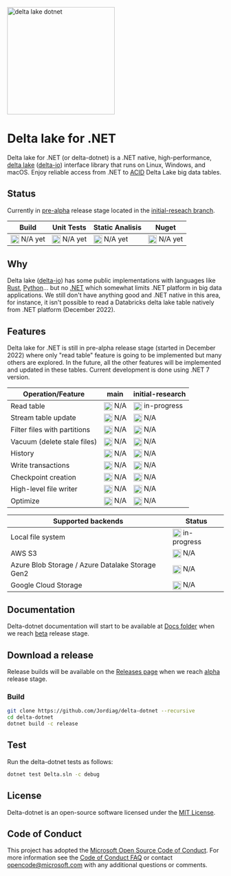 <picture>
  <img alt="delta lake dotnet" src="https://user-images.githubusercontent.com/8865104/208916475-c45562fa-d28a-40f0-bdb4-745f2ed94b42.png" height="250">
</picture>

# Delta lake for .NET

Delta lake for .NET (or delta-dotnet) is a .NET native, high-performance, [delta lake](https://delta.io) ([delta-io](https://github.com/delta-io)) interface library that runs on Linux, Windows, and macOS. Enjoy reliable access from .NET to [ACID](https://en.wikipedia.org/wiki/ACID) Delta Lake big data tables.

## Status

Currently in [pre-alpha](https://en.wikipedia.org/wiki/Software_release_life_cycle#Pre-alpha) release stage located in the [initial-reseach branch](https://github.com/Jordiag/delta-dotnet/tree/initial-research).

| Build | Unit Tests | Static Analisis | Nuget |  
|-------|------------|-----------------|-------|
|   <img src="https://user-images.githubusercontent.com/8865104/208910828-d9a283f0-d8f4-4fc2-ac45-a8b5ac65b2e7.svg" alt="not-available" width="20" height="20" align="center" /> N/A yet   |    <img src="https://user-images.githubusercontent.com/8865104/208910828-d9a283f0-d8f4-4fc2-ac45-a8b5ac65b2e7.svg" alt="not-available" width="20" height="20" align="center" /> N/A  yet      |        <img src="https://user-images.githubusercontent.com/8865104/208910828-d9a283f0-d8f4-4fc2-ac45-a8b5ac65b2e7.svg" alt="not-available" width="20" height="20" align="center" /> N/A  yet       |    <img src="https://user-images.githubusercontent.com/8865104/208910828-d9a283f0-d8f4-4fc2-ac45-a8b5ac65b2e7.svg" alt="not-available" width="20" height="20" align="center" /> N/A yet  |

## Why

Delta lake ([delta-io](https://github.com/delta-io)) has some public implementations with languages like [Rust](https://github.com/delta-io/delta-rs), [Python](https://github.com/delta-io/delta-rs/tree/main/python)... but no [.NET](https://dotnet.microsoft.com/en-us/) which somewhat limits .NET platform in big data applications. We still don't have anything good and .NET native in this area, for instance, it isn't possible to read a Databricks delta lake table natively from .NET platform (December 2022).

## Features

Delta lake for .NET is still in pre-alpha release stage (started in December 2022) where only "read table" feature is going to be implemented but many others are explored. In the future, all the other features will be implemented and updated in these tables. Current development is done using .NET 7 version.

| Operation/Feature                                 | main | initial-research |
| ------------------------------------------------- | ---- | ----------------- |
| Read table                                        |<img src="https://user-images.githubusercontent.com/8865104/208910828-d9a283f0-d8f4-4fc2-ac45-a8b5ac65b2e7.svg" alt="not-available" width="20" height="20" align="center" /> N/A|<img src="https://user-images.githubusercontent.com/8865104/208909673-02f96934-a836-4141-84aa-db2dc7686d5c.svg" alt="in-progress" width="20" height="20" align="center" /> in-progress|
| Stream table update                               |<img src="https://user-images.githubusercontent.com/8865104/208910828-d9a283f0-d8f4-4fc2-ac45-a8b5ac65b2e7.svg" alt="not-available" width="20" height="20" align="center" /> N/A|<img src="https://user-images.githubusercontent.com/8865104/208910828-d9a283f0-d8f4-4fc2-ac45-a8b5ac65b2e7.svg" alt="not-available" width="20" height="20" align="center" /> N/A|
| Filter files with partitions                      |<img src="https://user-images.githubusercontent.com/8865104/208910828-d9a283f0-d8f4-4fc2-ac45-a8b5ac65b2e7.svg" alt="not-available" width="20" height="20" align="center" /> N/A|<img src="https://user-images.githubusercontent.com/8865104/208910828-d9a283f0-d8f4-4fc2-ac45-a8b5ac65b2e7.svg" alt="not-available" width="20" height="20" align="center" /> N/A|
| Vacuum (delete stale files)                       |<img src="https://user-images.githubusercontent.com/8865104/208910828-d9a283f0-d8f4-4fc2-ac45-a8b5ac65b2e7.svg" alt="not-available" width="20" height="20" align="center" /> N/A|<img src="https://user-images.githubusercontent.com/8865104/208910828-d9a283f0-d8f4-4fc2-ac45-a8b5ac65b2e7.svg" alt="not-available" width="20" height="20" align="center" /> N/A|
| History                                           |<img src="https://user-images.githubusercontent.com/8865104/208910828-d9a283f0-d8f4-4fc2-ac45-a8b5ac65b2e7.svg" alt="not-available" width="20" height="20" align="center" /> N/A|<img src="https://user-images.githubusercontent.com/8865104/208910828-d9a283f0-d8f4-4fc2-ac45-a8b5ac65b2e7.svg" alt="not-available" width="20" height="20" align="center" /> N/A|
| Write transactions                                |<img src="https://user-images.githubusercontent.com/8865104/208910828-d9a283f0-d8f4-4fc2-ac45-a8b5ac65b2e7.svg" alt="not-available" width="20" height="20" align="center" /> N/A|<img src="https://user-images.githubusercontent.com/8865104/208910828-d9a283f0-d8f4-4fc2-ac45-a8b5ac65b2e7.svg" alt="not-available" width="20" height="20" align="center" /> N/A|
| Checkpoint creation                               |<img src="https://user-images.githubusercontent.com/8865104/208910828-d9a283f0-d8f4-4fc2-ac45-a8b5ac65b2e7.svg" alt="not-available" width="20" height="20" align="center" /> N/A|<img src="https://user-images.githubusercontent.com/8865104/208910828-d9a283f0-d8f4-4fc2-ac45-a8b5ac65b2e7.svg" alt="not-available" width="20" height="20" align="center" /> N/A|
| High-level file writer                            |<img src="https://user-images.githubusercontent.com/8865104/208910828-d9a283f0-d8f4-4fc2-ac45-a8b5ac65b2e7.svg" alt="not-available" width="20" height="20" align="center" /> N/A|<img src="https://user-images.githubusercontent.com/8865104/208910828-d9a283f0-d8f4-4fc2-ac45-a8b5ac65b2e7.svg" alt="not-available" width="20" height="20" align="center" /> N/A|
| Optimize                                          |<img src="https://user-images.githubusercontent.com/8865104/208910828-d9a283f0-d8f4-4fc2-ac45-a8b5ac65b2e7.svg" alt="not-available" width="20" height="20" align="center" /> N/A|<img src="https://user-images.githubusercontent.com/8865104/208910828-d9a283f0-d8f4-4fc2-ac45-a8b5ac65b2e7.svg" alt="not-available" width="20" height="20" align="center" /> N/A|

| Supported backends                                | Status |
| ------------------------------------------------- | ---- |
| Local file system                                 |<img src="https://user-images.githubusercontent.com/8865104/208909673-02f96934-a836-4141-84aa-db2dc7686d5c.svg" alt="in-progress" width="20" height="20" align="center" /> in-progress|
| AWS S3                                            |<img src="https://user-images.githubusercontent.com/8865104/208910828-d9a283f0-d8f4-4fc2-ac45-a8b5ac65b2e7.svg" alt="not-available" width="20" height="20" align="center" /> N/A|
| Azure Blob Storage / Azure  Datalake Storage Gen2 |<img src="https://user-images.githubusercontent.com/8865104/208910828-d9a283f0-d8f4-4fc2-ac45-a8b5ac65b2e7.svg" alt="not-available" width="20" height="20" align="center" /> N/A|
| Google Cloud Storage                              |<img src="https://user-images.githubusercontent.com/8865104/208910828-d9a283f0-d8f4-4fc2-ac45-a8b5ac65b2e7.svg" alt="not-available" width="20" height="20" align="center" /> N/A|


## Documentation

Delta-dotnet documentation will start to be available at [Docs folder](https://github.com/Jordiag/delta-dotnet/tree/main/Docs) when we reach [beta](https://en.wikipedia.org/wiki/Software_release_life_cycle#Beta) release stage.

## Download a release

Release builds will be available on the [Releases page](https://github.com/Jordiag/delta-dotnet/releases) when we reach [alpha](https://en.wikipedia.org/wiki/Software_release_life_cycle#Alpha) release stage.

### Build

```sh
git clone https://github.com/Jordiag/delta-dotnet --recursive
cd delta-dotnet
dotnet build -c release
```

## Test

Run the delta-dotnet tests as follows:

```sh
dotnet test Delta.sln -c debug
```

## License

Delta-dotnet is an open-source software licensed under the [MIT License](https://github.com/git/git-scm.com/blob/main/MIT-LICENSE.txt).

## Code of Conduct

This project has adopted the
[Microsoft Open Source Code of Conduct](https://opensource.microsoft.com/codeofconduct/).
For more information see the
[Code of Conduct FAQ](https://opensource.microsoft.com/codeofconduct/faq/)
or contact [opencode@microsoft.com](mailto:opencode@microsoft.com)
with any additional questions or comments.
